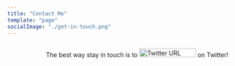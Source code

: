 ```yaml
---
title: "Contact Me"
template: "page"
socialImage: "./get-in-touch.png"
---
```

<p style="float: right; white-space: nowrap;">The best way stay in touch is to <a href="https://twitter.com/charleshood" target="_blank" rel="nofollow noopener noreferrer"><img style="special" src="https://img.shields.io/twitter/url/https/twitter.com/bukotsunikki.svg?style=social&amp;label=Follow%20%40charleshood" width="129" height="20" alt="Twitter URL"></a> on Twitter!</p>
